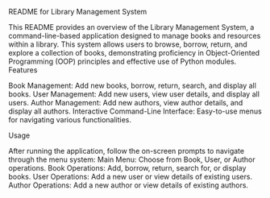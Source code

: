 README for Library Management System

This README provides an overview of the Library Management System, a command-line-based application designed to manage books and resources within a library. This system allows users to browse, borrow, return, and explore a collection of books, demonstrating proficiency in Object-Oriented Programming (OOP) principles and effective use of Python modules.
Features

Book Management: Add new books, borrow, return, search, and display all books.
User Management: Add new users, view user details, and display all users.
Author Management: Add new authors, view author details, and display all authors.
Interactive Command-Line Interface: Easy-to-use menus for navigating various functionalities.

Usage

After running the application, follow the on-screen prompts to navigate through the menu system:
Main Menu: Choose from Book, User, or Author operations.
Book Operations: Add, borrow, return, search for, or display books.
User Operations: Add a new user or view details of existing users.
Author Operations: Add a new author or view details of existing authors.


